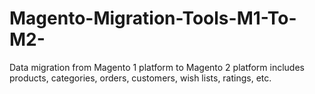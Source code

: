 # Magento-Migration-Tools-M1-To-M2-
Data migration from Magento 1 platform to Magento 2 platform includes products, categories, orders, customers, wish lists, ratings, etc.
